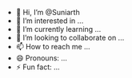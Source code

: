 - 👋 Hi, I’m @Suniarth
- 👀 I’m interested in ...
- 🌱 I’m currently learning ...
- 💞️ I’m looking to collaborate on ...
- 📫 How to reach me ...
- 😄 Pronouns: ...
- ⚡ Fun fact: ...

<!---
Suniarth/Suniarth is a ✨ special ✨ repository because its `README.md` (this file) appears on your GitHub profile.
You can click the Preview link to take a look at your changes.
--->
